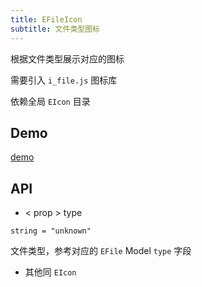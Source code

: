 ```yaml
---
title: EFileIcon
subtitle: 文件类型图标
---
```


根据文件类型展示对应的图标

需要引入 `i_file.js` 图标库

依赖全局 `EIcon` 目录

## Demo

[demo](FileIcon)

## API


- < prop > type
  
`string = "unknown"`

文件类型，参考对应的 `EFile` Model `type` 字段

- 其他同 `EIcon`
